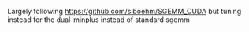 Largely following https://github.com/siboehm/SGEMM_CUDA but tuning instead for the dual-minplus
instead of standard sgemm